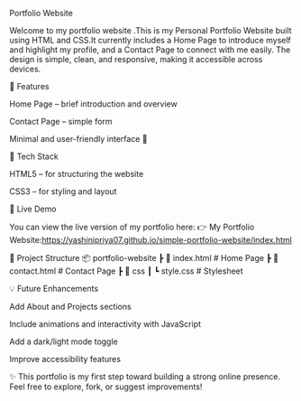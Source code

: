 Portfolio Website

Welcome to my portfolio website .This is my Personal Portfolio Website built using HTML and CSS.It currently includes a Home Page to introduce myself and highlight my profile, and a Contact Page to connect with me easily. The design is simple, clean, and responsive, making it accessible across devices.

🔹 Features

Home Page – brief introduction and overview

Contact Page – simple form

Minimal and user-friendly interface 🎨

🔧 Tech Stack

HTML5 – for structuring the website

CSS3 – for styling and layout

🚀 Live Demo

You can view the live version of my portfolio here:
👉 My Portfolio Website:https://yashinipriya07.github.io/simple-portfolio-website/index.html

📂 Project Structure
📦 portfolio-website
 ┣ 📜 index.html      # Home Page
 ┣ 📜 contact.html    # Contact Page
 ┣ 📂 css
 ┃ ┗ style.css        # Stylesheet
 

💡 Future Enhancements

Add About and Projects sections

Include animations and interactivity with JavaScript

Add a dark/light mode toggle

Improve accessibility features

✨ This portfolio is my first step toward building a strong online presence.
Feel free to explore, fork, or suggest improvements!
